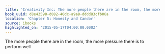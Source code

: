 ```yaml
---
title: 'Creativity Inc: The more people there are in the room, the more pressure the…'
book_uuid: d8e43598-d082-40dc-a9a8-dddd83cfb06a
location: 'Chapter 5: Honesty and Candor'
source: ibooks
highlighted_on: '2015-05-17T04:00:00.000Z'
---
```


The more people there are in the room, the more pressure there is to perform well